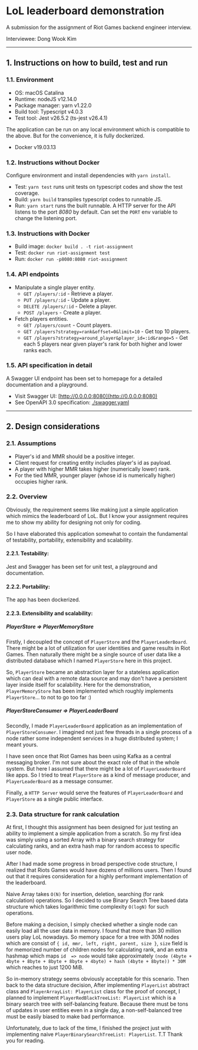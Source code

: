 # LoL leaderboard demonstration

A submission for the assignment of Riot Games backend engineer interview.

Interviewee: Dong Wook Kim 


---


## 1. Instructions on how to build, test and run

### 1.1. Environment

- OS: macOS Catalina
- Runtime: nodeJS v12.14.0
- Package manager: yarn v1.22.0
- Build tool: Typescript v4.0.3
- Test tool: Jest v26.5.2 (ts-jest v26.4.1)

The application can be run on any local environment which is compatible to the above.
But for the convenience, it is fully dockerized.

- Docker v19.03.13



### 1.2. Instructions without Docker
Configure environment and install dependencies with `yarn install`. 

- Test:  `yarn test` runs unit tests on typescript codes and show the test coverage.
- Build: `yarn build` transpiles typescript codes to runnable JS.
- Run:   `yarn start` runs the built runnable. A HTTP server for the API listens to
          the port *8080* by default. Can set the `PORT` env variable to change the listening port.



### 1.3. Instructions with Docker

- Build image: `docker build . -t riot-assignment`
- Test:        `docker run riot-assignment test`
- Run:         `docker run -p8080:8080 riot-assignment`



### 1.4. API endpoints


- Manipulate a single player entity.
    - `GET /players/:id` - Retrieve a player.
    - `PUT /players/:id` - Update a player.
    - `DELETE /players/:id` - Delete a player.
    - `POST /players` - Create a player.
- Fetch players entities.
    - `GET /players/count` - Count players.
    - `GET /players?strategy=rank&offset=0&limit=10` - Get top 10 players.
    - `GET /players?strategy=around_player&player_id=:id&range=5` - Get each 5 players near given player's rank for both higher and lower ranks each.


### 1.5. API specification in detail

A Swagger UI endpoint has been set to homepage for a detailed documentation and a playground.

- Visit Swagger UI: [http://0.0.0.0:8080](http://0.0.0.0:8080)
- See OpenAPI 3.0 specification: [./swagger.yaml](./swagger.yaml)

---


## 2. Design considerations

### 2.1. Assumptions
- Player's id and MMR should be a positive integer.
- Client request for creating entity includes player's id as payload.
- A player with higher MMR takes higher (numerically lower) rank.
- For the tied MMR, younger player (whose id is numerically higher) occupies higher rank.


### 2.2. Overview

Obviously, the requirement seems like making just a simple application which mimics the leaderboard of LoL.
But I know your assignment requires me to show my ability for designing not only for coding.

So I have elaborated this application somewhat to contain the fundamental of testability, portability,
extensibility and scalability.


#### 2.2.1. Testability:

Jest and Swagger has been set for unit test, a playground and documentation.


#### 2.2.2. Portability:
 
The app has been dockerized.


#### 2.2.3. Extensibility and scalability:


##### PlayerStore => PlayerMemoryStore

Firstly, I decoupled the concept of `PlayerStore` and the `PlayerLeaderBoard`. There might be a lot of utilization
for user identities and game results in Riot Games. Then naturally there might be a single source of user data
like a distributed database which I named `PlayerStore` here in this project.

So, `PlayerStore` became an abstraction layer for a stateless application which can deal with a remote data
source and may don't have a persistent layer inside itself for scalability. Here for the demonstration,
`PlayerMemoryStore` has been implemented which roughly implements `PlayerStore`... to not to go too far :)


##### PlayerStoreConsumer => PlayerLeaderBoard

Secondly, I made `PlayerLeaderBoard` application as an implementation of `PlayerStoreConsumer`. I imagined
not just few threads in a single process of a node rather some independent services in a huge distributed
system; I meant yours.

I have seen once that Riot Games has been using Kafka as a central messaging broker. I'm not sure about
the exact role of that in the whole system. But here I assumed that there might be a lot of `PlayerLeaderBoard`
like apps. So I tried to treat `PlayerStore` as a kind of message producer, and `PlayerLeaderBoard` as a message consumer.

Finally, a `HTTP Server` would serve the features of `PlayerLeaderBoard` and `PlayerStore` as a single public
interface.


### 2.3. Data structure for rank calculation

At first, I thought this assignment has been designed for just testing an ability to implement a simple application
from a scratch. So my first idea was simply using a sorted Array with a binary search strategy for calculating
ranks, and an extra hash map for random access to specific user node.

After I had made some progress in broad perspective code structure, I realized that Riots Games would have dozens
of millions users. Then I found out that it requires consideration for a highly performant implementation of the
leaderboard.

Naive Array takes `O(N)` for insertion, deletion, searching (for rank calculation) operations. So I decided to use
Binary Search Tree based data structure which takes logarithmic time complexity `O(logN)` for such operations.

Before making a decision, I simply checked whether a single node can easily load all the user data in memory.
I found that more than 30 million users play LoL nowadays. So memory space for a tree with 30M nodes which are consist of
`{ id, mmr, left, right, parent, size }`, `size` field is for memorized number of children nodes for calculating rank, and
an extra hashmap which maps `id  => node` would take approximately `(node (4byte + 4byte + 8byte + 8byte + 8byte + 4byte) + hash (4byte + 8byte)) * 30M`
which reaches to just 1200 MiB.

So in-memory strategy seems obviously acceptable for this scenario. Then back to the data structure decision,
After implementing `PlayerList` abstract class and `PlayerArrayList: PlayerList` class for the proof of concept,
I planned to implement `PlayerRedBlackTreeList: PlayerList` which is a binary search tree with self-balancing feature.
Because there must be tons of updates in user entities even in a single day, a non-self-balanced tree must be easily biased to make bad performance.

Unfortunately, due to lack of the time, I finished the project just with implementing naive `PlayerBinarySearchTreeList: PlayerList`. T.T
Thank you for reading.
